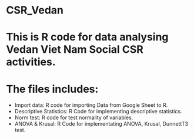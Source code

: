 # CSR_Vedan
# This is R code for data analysing Vedan Viet Nam Social CSR activities.

# The files includes:

- Import data: R code for importing Data from Google Sheet to R.
- Descriptive Statistics: R Code for implementing descriptive statistics.
- Norm test: R code for test normality of variables.
- ANOVA & Krusal: R Code for implementating ANOVA, Krusal, DunnettT3 test.

